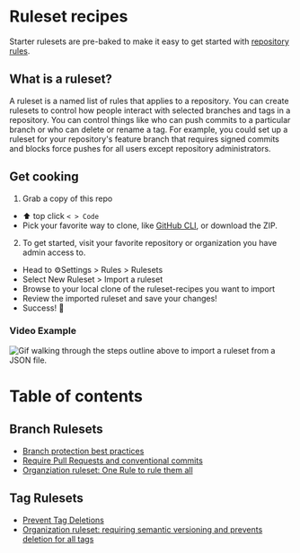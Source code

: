 # Ruleset recipes
Starter rulesets are pre-baked to make it easy to get started with [repository rules](https://docs.github.com/en/repositories/configuring-branches-and-merges-in-your-repository/managing-rulesets/about-rulesets).

## What is a ruleset?

A ruleset is a named list of rules that applies to a repository. You can create rulesets to control how people interact with selected branches and tags in a repository. You can control things like who can push commits to a particular branch or who can delete or rename a tag. For example, you could set up a ruleset for your repository's feature branch that requires signed commits and blocks force pushes for all users except repository administrators.

## Get cooking
1. Grab a copy of this repo
 - ⬆️ top click `< > Code`
 - Pick your favorite way to clone, like [GitHub CLI](https://cli.github.com/), or download the ZIP.    
2. To get started, visit your favorite repository or organization you have admin access to.
 - Head to ⚙️Settings > Rules > Rulesets
 - Select New Ruleset > Import a ruleset
 - Browse to your local clone of the ruleset-recipes you want to import
 - Review the imported ruleset and save your changes!
 - Success! 🎉

### Video Example
![Gif walking through the steps outline above to import a ruleset from a JSON file.](https://github.com/github/release-assets/assets/7575792/8806fa8c-b874-4a4e-97ef-4f8c238f4d29)

# Table of contents
## Branch Rulesets
- [Branch protection best practices](https://github.com/github/ruleset-recipes/blob/a1f8e53ec12857637e8762e689a3abc255ff2c2f/branch-rulesets/were-just-normal-repositories.json)
- [Require Pull Requests and conventional commits](https://github.com/github/ruleset-recipes/blob/8cd19a8e06e6e523fffd43e4a59a554c210dcbe2/branch-rulesets/PRs%20and%20commits.json)
- [Organziation ruleset: One Rule to rule them all](https://github.com/github/ruleset-recipes/blob/8cd19a8e06e6e523fffd43e4a59a554c210dcbe2/branch-rulesets/org-rulesets/one-ruleset-to-rule-them-all.json)
## Tag Rulesets
- [Prevent Tag Deletions](https://github.com/github/ruleset-recipes/blob/a1f8e53ec12857637e8762e689a3abc255ff2c2f/tag-rulesets/prevent-tag-delete.json)
- [Organization ruleset: requiring semantic versioning and prevents deletion for all tags](https://github.com/github/ruleset-recipes/blob/ac4b5ebc05219bb07de10f6094ad9ae8215bd39c/tag-rulesets/org-ruleset/tag-defaults.json)
